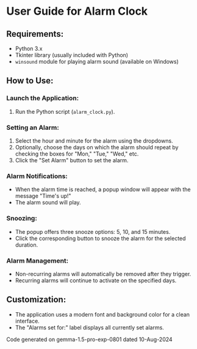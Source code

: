 # User Guide for Alarm Clock

## Requirements:
- Python 3.x
- Tkinter library (usually included with Python)
- `winsound` module for playing alarm sound (available on Windows)

## How to Use:

### Launch the Application:
1. Run the Python script (`alarm_clock.py`).

### Setting an Alarm:
1. Select the hour and minute for the alarm using the dropdowns.
2. Optionally, choose the days on which the alarm should repeat by checking the boxes for "Mon," "Tue," "Wed," etc.
3. Click the "Set Alarm" button to set the alarm.

### Alarm Notifications:
- When the alarm time is reached, a popup window will appear with the message "Time's up!"
- The alarm sound will play.

### Snoozing:
- The popup offers three snooze options: 5, 10, and 15 minutes.
- Click the corresponding button to snooze the alarm for the selected duration.

### Alarm Management:
- Non-recurring alarms will automatically be removed after they trigger.
- Recurring alarms will continue to activate on the specified days.

## Customization:
- The application uses a modern font and background color for a clean interface.
- The "Alarms set for:" label displays all currently set alarms.

Code generated on gemma-1.5-pro-exp-0801 dated 10-Aug-2024
